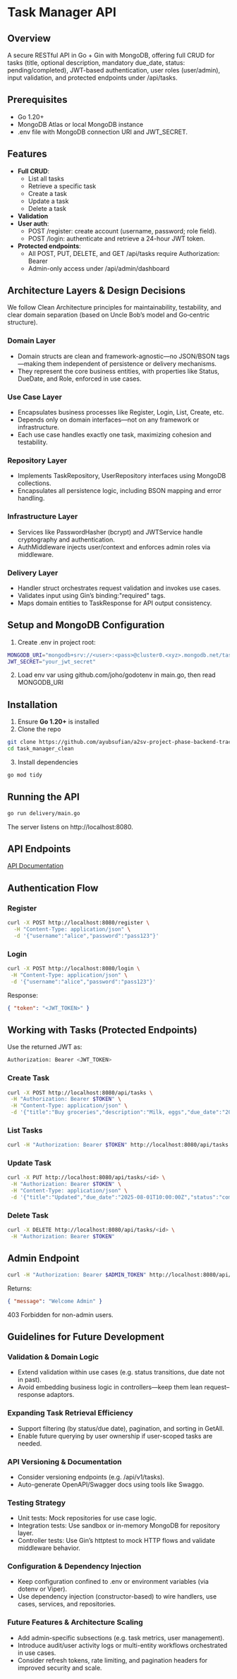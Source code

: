 # Task Manager API

## Overview

A secure RESTful API in Go + Gin with MongoDB, offering full CRUD for tasks (title, optional description, mandatory due_date, status: pending/completed), JWT-based authentication, user roles (user/admin), input validation, and protected endpoints under /api/tasks.

## Prerequisites

- Go 1.20+
- MongoDB Atlas or local MongoDB instance
- .env file with MongoDB connection URI and JWT_SECRET.

## Features

- **Full CRUD**:
  - List all tasks
  - Retrieve a specific task
  - Create a task
  - Update a task
  - Delete a task
- **Validation**
- **User auth**:
  - POST /register: create account (username, password; role field).
  - POST /login: authenticate and retrieve a 24-hour JWT token.
- **Protected endpoints**:
  - All POST, PUT, DELETE, and GET /api/tasks require Authorization: Bearer <token>
  - Admin-only access under /api/admin/dashboard

## Architecture Layers & Design Decisions

We follow Clean Architecture principles for maintainability, testability, and clear domain separation (based on Uncle Bob’s model and Go‑centric structure).

### Domain Layer

- Domain structs are clean and framework-agnostic—no JSON/BSON tags—making them independent of persistence or delivery mechanisms.
- They represent the core business entities, with properties like Status, DueDate, and Role, enforced in use cases.

### Use Case Layer

- Encapsulates business processes like Register, Login, List, Create, etc.
- Depends only on domain interfaces—not on any framework or infrastructure.
- Each use case handles exactly one task, maximizing cohesion and testability.

### Repository Layer

- Implements TaskRepository, UserRepository interfaces using MongoDB collections.
- Encapsulates all persistence logic, including BSON mapping and error handling.

### Infrastructure Layer

- Services like PasswordHasher (bcrypt) and JWTService handle cryptography and authentication.
- AuthMiddleware injects user/context and enforces admin roles via middleware.

### Delivery Layer

- Handler struct orchestrates request validation and invokes use cases.
- Validates input using Gin’s binding:"required" tags.
- Maps domain entities to TaskResponse for API output consistency.

## Setup and MongoDB Configuration

1. Create .env in project root:

```bash
MONGODB_URI="mongodb+srv://<user>:<pass>@cluster0.<xyz>.mongodb.net/taskdb?retryWrites=true&w=majority"
JWT_SECRET="your_jwt_secret"
```

2. Load env var using github.com/joho/godotenv in main.go, then read MONGODB_URI

## Installation

1. Ensure **Go 1.20+** is installed
2. Clone the repo

```bash
git clone https://github.com/ayubsufian/a2sv-project-phase-backend-track.git
cd task_manager_clean
```

3. Install dependencies

```bash
go mod tidy
```

## Running the API

```bash
go run delivery/main.go
```

The server listens on http://localhost:8080.

## API Endpoints

[API Documentation](https://documenter.getpostman.com/view/46809956/2sB3B7PZYY)

## Authentication Flow

### Register

```bash
curl -X POST http://localhost:8080/register \
  -H "Content-Type: application/json" \
  -d '{"username":"alice","password":"pass123"}'
```

### Login

```bash
curl -X POST http://localhost:8080/login \
 -H "Content-Type: application/json" \
 -d '{"username":"alice","password":"pass123"}'
```

Response:

```json
{ "token": "<JWT_TOKEN>" }
```

## Working with Tasks (Protected Endpoints)

Use the returned JWT as:

```bash
Authorization: Bearer <JWT_TOKEN>
```

### Create Task

```bash
curl -X POST http://localhost:8080/api/tasks \
 -H "Authorization: Bearer $TOKEN" \
 -H "Content-Type: application/json" \
 -d '{"title":"Buy groceries","description":"Milk, eggs","due_date":"2025-08-01T12:00:00Z","status":"pending"}'
```

### List Tasks

```bash
curl -H "Authorization: Bearer $TOKEN" http://localhost:8080/api/tasks
```

### Update Task

```bash
curl -X PUT http://localhost:8080/api/tasks/<id> \
 -H "Authorization: Bearer $TOKEN" \
 -H "Content-Type: application/json" \
 -d '{"title":"Updated","due_date":"2025-08-01T10:00:00Z","status":"completed"}'
```

### Delete Task

```bash
curl -X DELETE http://localhost:8080/api/tasks/<id> \
 -H "Authorization: Bearer $TOKEN"
```

## Admin Endpoint

```bash
curl -H "Authorization: Bearer $ADMIN_TOKEN" http://localhost:8080/api/admin/dashboard
```

Returns:

```json
{ "message": "Welcome Admin" }
```

403 Forbidden for non-admin users.

## Guidelines for Future Development

### Validation & Domain Logic

- Extend validation within use cases (e.g. status transitions, due date not in past).
- Avoid embedding business logic in controllers—keep them lean request–response adaptors.

### Expanding Task Retrieval Efficiency

- Support filtering (by status/due date), pagination, and sorting in GetAll.
- Enable future querying by user ownership if user-scoped tasks are needed.

### API Versioning & Documentation

- Consider versioning endpoints (e.g. /api/v1/tasks).
- Auto-generate OpenAPI/Swagger docs using tools like Swaggo.

### Testing Strategy

- Unit tests: Mock repositories for use case logic.
- Integration tests: Use sandbox or in-memory MongoDB for repository layer.
- Controller tests: Use Gin’s httptest to mock HTTP flows and validate middleware behavior.

### Configuration & Dependency Injection

- Keep configuration confined to .env or environment variables (via dotenv or Viper).
- Use dependency injection (constructor-based) to wire handlers, use cases, services, and repositories.

### Future Features & Architecture Scaling

- Add admin-specific subsections (e.g. task metrics, user management).
- Introduce audit/user activity logs or multi-entity workflows orchestrated in use cases.
- Consider refresh tokens, rate limiting, and pagination headers for improved security and scale.
